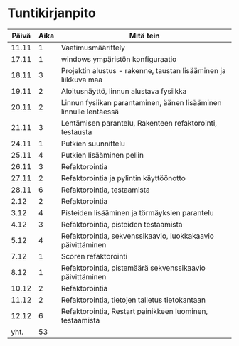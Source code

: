 # Tuntikirjanpito

| Päivä | Aika | Mitä tein                                                         |
| ----- | ---- | ----------------------------------------------------------------- |
| 11.11 | 1    | Vaatimusmäärittely                                                |
| 17.11 | 1    | windows ympäristön konfiguraatio                                  |
| 18.11 | 3    | Projektin alustus - rakenne, taustan lisääminen ja liikkuva maa   |
| 19.11 | 2    | Aloitusnäyttö, linnun alustava fysiikka                           |
| 20.11 | 2    | Linnun fysiikan parantaminen, äänen lisääminen linnulle lentäessä |
| 21.11 | 3    | Lentämisen parantelu, Rakenteen refaktorointi, testausta          |
| 24.11 | 1    | Putkien suunnittelu                                               |
| 25.11 | 4    | Putkien lisääminen peliin                                         |
| 26.11 | 3    | Refaktorointia                                                    |
| 27.11 | 2    | Refaktorointia ja pylintin käyttöönotto                           |
| 28.11 | 6    | Refaktorointia, testaamista                                       |
| 2.12  | 2    | Refaktorointia                                                    |
| 3.12  | 4    | Pisteiden lisääminen ja törmäyksien parantelu                     |
| 4.12  | 3    | Refaktorointia, pisteiden testaamista                             |
| 5.12  | 4    | Refaktorointia, sekvenssikaavio, luokkakaavio päivittäminen       |
| 7.12  | 1    | Scoren refaktorointi                                              |
| 8.12  | 1    | Refaktorointia, pistemäärä sekvenssikaavio päivittäminen          |
| 10.12 | 2    | Refaktorointia
| 11.12 | 2    | Refaktorointia, tietojen talletus tietokantaan
| 12.12 | 6    | Refaktorointia, Restart painikkeen luominen, testaamista
| yht.  | 53   |
